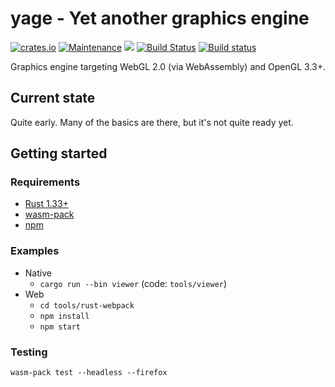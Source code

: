 # yage - Yet another graphics engine 
[![crates.io](https://img.shields.io/crates/v/yage.svg)](https://crates.io/crates/yage)
[![Maintenance](https://img.shields.io/badge/maintenance-experimental-blue.svg)](https://github.com/rust-lang/rfcs/blob/master/text/1824-crates.io-default-ranking.md#maintenance)
[![](https://tokei.rs/b1/github/cginternals/yage)](https://github.com/Aaronepower/tokei)
[![Build Status](https://travis-ci.com/cginternals/yage.svg?branch=master)](https://travis-ci.com/cginternals/yage)
[![Build status](https://ci.appveyor.com/api/projects/status/h088302uygm2hvgr/branch/master?svg=true)](https://ci.appveyor.com/project/cginternals/yage/branch/master)

Graphics engine targeting WebGL 2.0 (via WebAssembly) and OpenGL 3.3+.

## Current state
Quite early. Many of the basics are there, but it's not quite ready yet.

## Getting started
### Requirements
- [Rust 1.33+](https://www.rust-lang.org/tools/install)
- [wasm-pack](https://rustwasm.github.io/wasm-pack/installer/)
- [npm](https://www.npmjs.com/get-npm)

### Examples
* Native
  - `cargo run --bin viewer` (code: `tools/viewer`)
* Web
  - `cd tools/rust-webpack`
  - `npm install`
  - `npm start`

### Testing
```
wasm-pack test --headless --firefox
```
